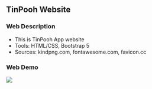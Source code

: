 ## TinPooh Website

### Web Description
* This is TinPooh App website
* Tools: HTML/CSS, Bootstrap 5
* Sources: kindpng.com, fontawesome.com, favicon.cc
### Web Demo
<img src="http://g.recordit.co/Dl2HK7qSw1.gif">
